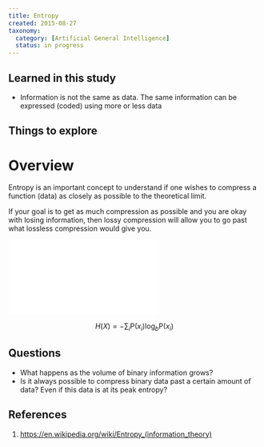 ```yaml
---
title: Entropy
created: 2015-08-27
taxonomy:
  category: [Artificial General Intelligence]
  status: in progress
---
```


## Learned in this study
* Information is not the same as data. The same information can be expressed (coded) using more or less data

## Things to explore

# Overview
Entropy is an important concept to understand if one wishes to compress a function (data) as closely as possible to the theoretical limit.

If your goal is to get as much compression as possible and you are okay with losing information, then lossy compression will allow you to go past what lossless compression would give you.

![](images/Binary_entropy_plot.svg/article.md)

$$
Η(X) = -\sum_{i} {\mathrm{P}(x_i) \log_b \mathrm{P}(x_i)}
$$


## Questions
* What happens as the volume of binary information grows?
* Is it always possible to compress binary data past a certain amount of data? Even if this data is at its peak entropy?

## References

1. https://en.wikipedia.org/wiki/Entropy_(information_theory)
